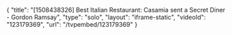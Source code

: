 {
    "title": "[1508438326] Best Italian Restaurant: Casamia sent a Secret Diner - Gordon Ramsay",
    "type": "solo",
    "layout": "iframe-static",
    "videoId": "123179369",
    "url": "\/tvpembed\/123179369"
}